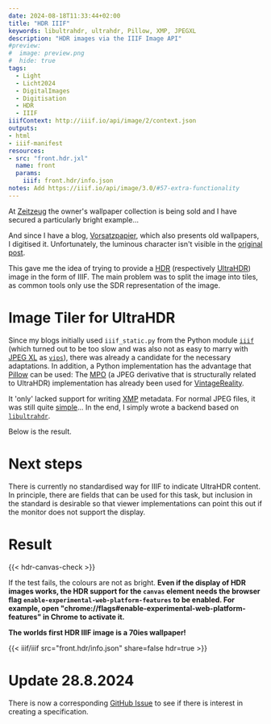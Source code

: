 ```yaml
---
date: 2024-08-18T11:33:44+02:00
title: "HDR IIIF"
keywords: libultrahdr, ultrahdr, Pillow, XMP, JPEGXL
description: "HDR images via the IIIF Image API"
#preview:
#  image: preview.png
#  hide: true
tags:
  - Light
  - Licht2024
  - DigitalImages
  - Digitisation
  - HDR
  - IIIF
iiifContext: http://iiif.io/api/image/2/context.json
outputs:
- html
- iiif-manifest
resources:
- src: "front.hdr.jxl"
  name: front
  params:
    iiif: front.hdr/info.json
notes: Add https://iiif.io/api/image/3.0/#57-extra-functionality
---
```


At [Zeitzeug](http://www.zeitzeug.de/) the owner's wallpaper collection is being sold and I have secured a particularly bright example...
<!--more-->

And since I have a blog, [Vorsatzpapier](https://vorsatzpapier.projektemacher.org/), which also presents old wallpapers, I digitised it. Unfortunately, the luminous character isn't visible in the [original post](https://vorsatzpapier.projektemacher.org/post/tapete-20/).

This gave me the idea of trying to provide a [HDR](https://en.wikipedia.org/wiki/High_dynamic_range) (respectively [UltraHDR](https://developer.android.com/media/platform/hdr-image-format)) image in the form of IIIF. The main problem was to split the image into tiles, as common tools only use the SDR representation of the image.

# Image Tiler for UltraHDR

Since my blogs initially used `iiif_static.py` from the Python module [`iiif`](https://github.com/zimeon/iiif) (which turned out to be too slow and was also not as easy to marry with [JPEG XL](https://github.com/libjxl/libjxl) as [`vips`](https://github.com/libvips/libvips)), there was already a candidate for the necessary adaptations. In addition, a Python implementation has the advantage that [Pillow](https://github.com/python-pillow/Pillow) can be used: The [MPO](https://de.wikipedia.org/wiki/Multi_Picture_Object) (a JPEG derivative that is structurally related to UltraHDR) implementation has already been used for [VintageReality](https://vintagereality.projektemacher.org/).

It 'only' lacked support for writing [XMP](https://de.wikipedia.org/wiki/Extensible_Metadata_Platform) metadata. For normal JPEG files, it was still quite [simple](https://github.com/python-pillow/Pillow/discussions/8269#discussioncomment-10201110)...
In the end, I simply wrote a backend based on [`libultrahdr`](/post/ultrahdr/).

Below is the result.

# Next steps

There is currently no standardised way for IIIF to indicate UltraHDR content. In principle, there are fields that can be used for this task, but inclusion in the standard is desirable so that viewer implementations can point this out if the monitor does not support the display.

# Result

{{< hdr-canvas-check >}}

If the test fails, the colours are not as bright. **Even if the display of HDR images works, the HDR support for the `canvas` element needs the browser flag `enable-experimental-web-platform-features` to be enabled. For example, open "chrome://flags#enable-experimental-web-platform-features" in Chrome to activate it.**

**The worlds first HDR IIIF image is a 70ies wallpaper!**

{{< iiif/iiif src="front.hdr/info.json" share=false hdr=true >}}

# Update 28.8.2024

There is now a corresponding [GitHub Issue](https://github.com/IIIF/api/issues/2312) to see if there is interest in creating a specification.
